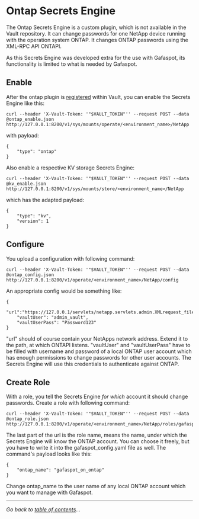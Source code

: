 # Ontap Secrets Engine

The Ontap Secrets Engine is a custom plugin, which is not available in the Vault repository. It can change passwords for one NetApp device running with the operation system ONTAP. It changes ONTAP passwords using the XML-RPC API ONTAPI.

As this Secrets Engine was developed extra for the use with Gafaspot, its functionality is limited to what is needed by Gafaspot.

## Enable
After the ontap plugin is [registered](https://www.vaultproject.io/docs/internals/plugins.html#plugin-registration) within Vault, you can enable the Secrets Engine like this:

    curl --header 'X-Vault-Token: '"$VAULT_TOKEN"'' --request POST --data @ontap_enable.json http://127.0.0.1:8200/v1/sys/mounts/operate/<environment_name>/NetApp

with payload:

    {
        "type": "ontap"
    }

Also enable a respective KV storage Secrets Engine:

    curl --header 'X-Vault-Token: '"$VAULT_TOKEN"'' --request POST --data @kv_enable.json http://127.0.0.1:8200/v1/sys/mounts/store/<environment_name>/NetApp

which has the adapted payload:

    {
        "type": "kv",
        "version": 1
    }

## Configure
You upload a configuration with following command:
    
    curl --header 'X-Vault-Token: '"$VAULT_TOKEN"'' --request POST --data @ontap_config.json http://127.0.0.1:8200/v1/operate/<environment_name>/NetApp/config

An appropriate config would be something like:

    {
        "url":"https://127.0.0.1/servlets/netapp.servlets.admin.XMLrequest_filer",
        "vaultUser": "admin_vault",
        "vaultUserPass": "Password123"
    }

"url" should of course contain your NetApps network address. Extend it to the path, at which ONTAPI listens. "vaultUser" and "vaultUserPass" have to be filled with username and password of a local ONTAP user account which has enough permissions to change passwords for other user accounts. The Secrets Engine will use this credentials to authenticate against ONTAP.

## Create Role
With a role, you tell the Secrets Engine *for which* account it should change passwords. Create a role with following command:

    curl --header 'X-Vault-Token: '"$VAULT_TOKEN"'' --request POST --data @ontap_role.json http://127.0.0.1:8200/v1/operate/<environment_name>/NetApp/roles/gafaspot

The last part of the url is the role name, means the name, under which the Secrets Engine will know the ONTAP account. You can choose it freely, but you have to write it into the gafaspot_config.yaml file as well.
The command's payload looks like this:

    {
        "ontap_name": "gafaspot_on_ontap"
    }

Change ontap_name to the user name of any local ONTAP account which you want to manage with Gafaspot.

---
*Go back to [table of contents](README.md)...*